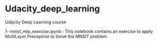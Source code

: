 # Udacity_deep_learning
Udacity Deep Learning course 

1- mnist_mlp_exercise.ipynb : This notebook contains an exercise to apply MultiLayer Preceptron to Solve the MNSIT problem
